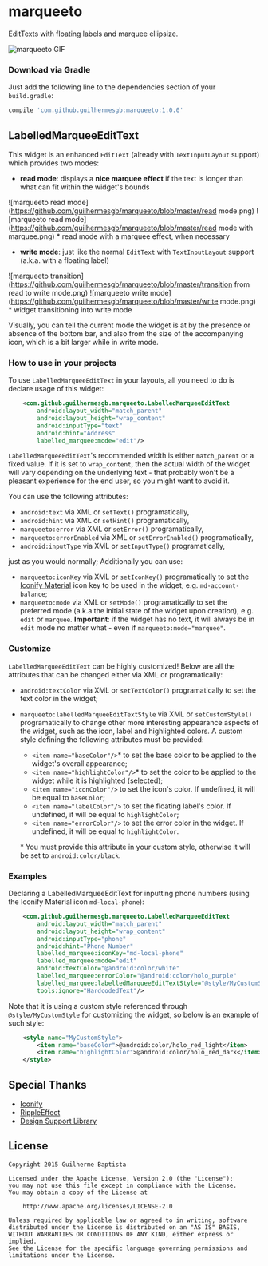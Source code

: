 # marqueeto

EditTexts with floating labels and marquee ellipsize.

![marqueeto GIF](https://github.com/guilhermesgb/marqueeto/blob/master/demo.gif)

### Download via Gradle

Just add the following line to the dependencies section of your `build.gradle`:

``` gradle
compile 'com.github.guilhermesgb:marqueeto:1.0.0'
```

## LabelledMarqueeEditText

This widget is an enhanced `EditText` (already with `TextInputLayout` support) which provides two modes:

* **read mode**: displays a **nice marquee effect** if the text is longer than what can fit within the widget's bounds

![marqueeto read mode](https://github.com/guilhermesgb/marqueeto/blob/master/read mode.png)
![marqueeto read mode](https://github.com/guilhermesgb/marqueeto/blob/master/read mode with marquee.png)
\* read mode with a marquee effect, when necessary

* **write mode**: just like the normal `EditText` with `TextInputLayout` support (a.k.a. with a floating label)

![marqueeto transition](https://github.com/guilhermesgb/marqueeto/blob/master/transition from read to write mode.png) ![marqueeto write mode](https://github.com/guilhermesgb/marqueeto/blob/master/write mode.png)
\* widget transitioning into write mode

Visually, you can tell the current mode the widget is at by the presence or absence of the bottom bar, and also from the size of the accompanying icon, which is a bit larger while in write mode.

### How to use in your projects

To use `LabelledMarqueeEditText` in your layouts, all you need to do is declare usage of this widget:

``` xml
    <com.github.guilhermesgb.marqueeto.LabelledMarqueeEditText
        android:layout_width="match_parent"
        android:layout_height="wrap_content"
        android:inputType="text"
        android:hint="Address"
        labelled_marquee:mode="edit"/>
```

`LabelledMarqueeEditText`'s recommended width is either `match_parent` or a fixed value. If it is set to `wrap_content`, then the actual width of the widget will vary depending on the underlying text - that probably won't be a pleasant experience for the end user, so you might want to avoid it.

You can use the following attributes:

* `android:text` via XML or `setText()` programatically,
* `android:hint` via XML or `setHint()` programatically,
* `marqueeto:error` via XML or `setError()` programatically,
* `marqueeto:errorEnabled` via XML or `setErrorEnabled()` programatically,
* `android:inputType` via XML or `setInputType()` programatically,

just as you would normally; Additionally you can use:

* `marqueeto:iconKey` via XML or `setIconKey()` programatically to set the [Iconify Material](https://github.com/JoanZapata/android-iconify/blob/master/android-iconify-material/src/main/java/com/joanzapata/iconify/fonts/MaterialIcons.java) icon key to be used in the widget, e.g. `md-account-balance`;
* `marqueeto:mode` via XML or `setMode()` programatically to set the preferred mode (a.k.a the initial state of the widget upon creation), e.g. `edit` or `marquee`.
**Important**: if the widget has no text, it will always be in `edit` mode no matter what - even if `marqueeto:mode="marquee"`.

### Customize

`LabelledMarqueeEditText` can be highly customized! Below are all the attributes that can be changed either via XML or programatically:

* `android:textColor` via XML or `setTextColor()` programatically to set the text color in the widget;
* `marqueeto:labelledMarqueeEditTextStyle` via XML or `setCustomStyle()` programatically to change other more interesting appearance aspects of the widget, such as the icon, label and highlighted colors. A custom style defining the following attributes must be provided:

  * `<item name="baseColor"/>`\* to set the base color to be applied to the widget's overall appearance;
  * `<item name="highlightColor"/>`\* to set the color to be applied to the widget while it is highlighted (selected);
  * `<item name="iconColor"/>` to set the icon's color. If undefined, it will be equal to `baseColor`;
  * `<item name="labelColor"/>` to set the floating label's color. If undefined, it will be equal to `highlightColor`;
  * `<item name="errorColor"/>` to set the error color in the widget. If undefined, it will be equal to `highlightColor`.
  
  \* You must provide this attribute in your custom style, otherwise it will be set to `android:color/black`.

### Examples

Declaring a LabelledMarqueeEditText for inputting phone numbers (using the Iconify Material icon `md-local-phone`):

``` xml
    <com.github.guilhermesgb.marqueeto.LabelledMarqueeEditText
        android:layout_width="match_parent"
        android:layout_height="wrap_content"
        android:inputType="phone"
        android:hint="Phone Number"
        labelled_marquee:iconKey="md-local-phone"
        labelled_marquee:mode="edit"
        android:textColor="@android:color/white"
        labelled_marquee:errorColor="@android:color/holo_purple"
        labelled_marquee:labelledMarqueeEditTextStyle="@style/MyCustomStyle"
        tools:ignore="HardcodedText"/>
```

Note that it is using a custom style referenced through `@style/MyCustomStyle` for customizing the widget, so below is an example of such style:

``` xml
    <style name="MyCustomStyle">
        <item name="baseColor">@android:color/holo_red_light</item>
        <item name="highlightColor">@android:color/holo_red_dark</item>
    </style>
```

## Special Thanks

* [Iconify](https://github.com/JoanZapata/android-iconify)
* [RippleEffect](https://github.com/traex/RippleEffect)
* [Design Support Library](http://android-developers.blogspot.com.br/2015/05/android-design-support-library.html)

## License

```
Copyright 2015 Guilherme Baptista

Licensed under the Apache License, Version 2.0 (the "License");
you may not use this file except in compliance with the License.
You may obtain a copy of the License at

    http://www.apache.org/licenses/LICENSE-2.0

Unless required by applicable law or agreed to in writing, software
distributed under the License is distributed on an "AS IS" BASIS,
WITHOUT WARRANTIES OR CONDITIONS OF ANY KIND, either express or implied.
See the License for the specific language governing permissions and
limitations under the License.
```
